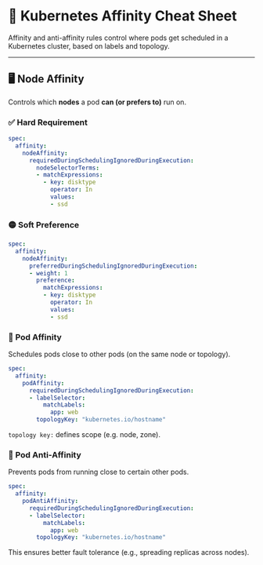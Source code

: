 # 🧭 Kubernetes Affinity Cheat Sheet

Affinity and anti-affinity rules control where pods get scheduled in a Kubernetes cluster, based on labels and topology.

---

## 🖥️ Node Affinity

Controls which **nodes** a pod **can (or prefers to)** run on.

### ✅ Hard Requirement

```yaml
spec:
  affinity:
    nodeAffinity:
      requiredDuringSchedulingIgnoredDuringExecution:
        nodeSelectorTerms:
        - matchExpressions:
          - key: disktype
            operator: In
            values:
            - ssd
```
### 🟡 Soft Preference

```yaml
spec:
  affinity:
    nodeAffinity:
      preferredDuringSchedulingIgnoredDuringExecution:
      - weight: 1
        preference:
          matchExpressions:
          - key: disktype
            operator: In
            values:
            - ssd
```
### 👥 Pod Affinity

Schedules pods close to other pods (on the same node or topology).

```yaml
spec:
  affinity:
    podAffinity:
      requiredDuringSchedulingIgnoredDuringExecution:
      - labelSelector:
          matchLabels:
            app: web
        topologyKey: "kubernetes.io/hostname"
```
`topology key:` defines scope (e.g. node, zone).

### 🚫 Pod Anti-Affinity
Prevents pods from running close to certain other pods.
```yaml
spec:
  affinity:
    podAntiAffinity:
      requiredDuringSchedulingIgnoredDuringExecution:
      - labelSelector:
          matchLabels:
            app: web
        topologyKey: "kubernetes.io/hostname"
```
This ensures better fault tolerance (e.g., spreading replicas across nodes).

